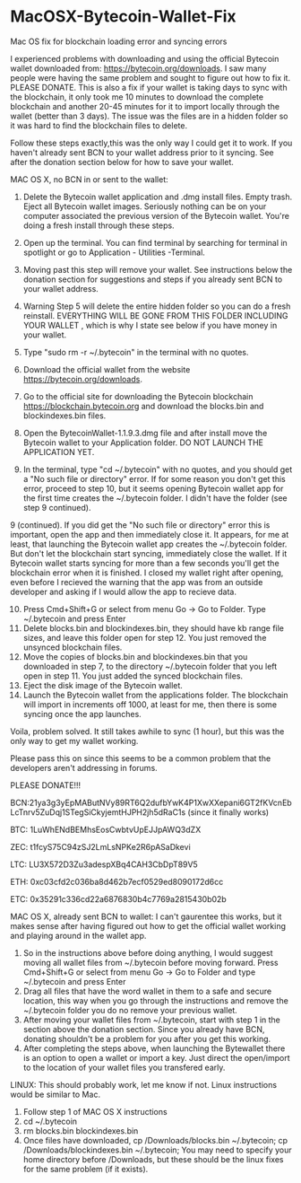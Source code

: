# MacOSX-Bytecoin-Wallet-Fix
Mac OS fix for blockchain loading error and syncing errors

I experienced problems with downloading and using the official Bytecoin wallet downloaded from: https://bytecoin.org/downloads. I saw many people were having the same problem and sought to figure out how to fix it. PLEASE DONATE. This is also a fix if your wallet is taking days to sync with the blockchain, it only took me 10 minutes to download the complete blockchain and another 20-45 minutes for it to import locally through the wallet (better than 3 days).  The issue was the files are in a hidden folder so it was hard to find the blockchain files to delete.

Follow these steps exactly,this was the only way I could get it to work. If you haven't already sent BCN to your wallet address prior to it syncing. See after the donation section below for how to save your wallet.

MAC OS X, no BCN in or sent to the wallet:
1. Delete the Bytecoin wallet application and .dmg install files. Empty trash. Eject all Bytecoin wallet images. Seriously nothing can be on your computer associated the previous version of the Bytecoin wallet.  You're doing a fresh install through these steps.
2. Open up the terminal. You can find terminal by searching for terminal in spotlight or go to Application - Utilities -Terminal.
3. Moving past this step will remove your wallet. See instructions below the donation section for suggestions and steps if you already sent BCN to your wallet address.
4. Warning Step 5 will delete the entire hidden folder so you can do a fresh reinstall. EVERYTHING WILL BE GONE FROM THIS FOLDER INCLUDING YOUR WALLET , which is why I state see below if you have money in your wallet.
5. Type "sudo rm -r ~/.bytecoin" in the terminal with no quotes.
6. Download the official wallet from the website https://bytecoin.org/downloads.
7. Go to the official site for downloading the Bytecoin blockchain https://blockchain.bytecoin.org and download the blocks.bin and blockindexes.bin files.
8. Open the BytecoinWallet-1.1.9.3.dmg file and after install move the Bytecoin wallet to your Application folder. DO NOT LAUNCH THE APPLICATION YET.

9. In the terminal, type "cd ~/.bytecoin" with no quotes, and you should get a "No such file or directory" error.  If for some reason you don't get this error, proceed to step 10, but it seems opening Bytecoin wallet app for the first time creates the ~/.bytecoin folder. I didn't have the folder (see step 9 continued).

9 (continued). If you did get the "No such file or directory" error this is important, open the app and then immediately close it. It appears, for me at least, that launching the Bytecoin wallet app creates the ~/.bytecoin folder. But don't let the blockchain start syncing, immediately close the wallet. If it Bytecoin wallet starts syncing for more than a few seconds you'll get the blockchain error when it is finished. I closed my wallet right after opening, even before I recieved the warning that the app was from an outside developer and asking if I would allow the app to recieve data.

10. Press Cmd+Shift+G or select from menu Go -> Go to Folder. Type ~/.bytecoin and press Enter
11. Delete blocks.bin and blockindexes.bin, they should have kb range file sizes, and leave this folder open for step 12. You just removed the unsynced blockchain files.
12. Move the copies of blocks.bin and blockindexes.bin that you downloaded in step 7, to the directory ~/.bytecoin folder that you left open in step 11. You just added the synced blockchain files.
13. Eject the disk image of the Bytecoin wallet.
14. Launch the Bytecoin wallet from the applications folder.  The blockchain will import in increments off 1000, at least for me, then there is some syncing once the app launches.

Voila, problem solved.  It still takes awhile to sync (1 hour), but this was the only way to get my wallet working.

Please pass this on since this seems to be a common problem that the developers aren't addressing in forums.

PLEASE DONATE!!!

BCN:21ya3g3yEpMAButNVy89RT6Q2dufbYwK4P1XwXXepani6GT2fKVcnEbLcTnrv5ZuDqj1STegSiCkyjemtHJPH2jh5dRaC1s (since it finally works)

BTC: 1LuWhENdBEMhsEosCwbtvUpEJJpAWQ3dZX

ZEC: t1fcyS75C94zSJ2LmLsNPKe2R6pASaDkevi

LTC: LU3X572D3Zu3adespXBq4CAH3CbDpT89V5

ETH: 0xc03cfd2c036ba8d462b7ecf0529ed8090172d6cc

ETC: 0x35291c336cd22a6876830b4c7769a2815430b02b


MAC OS X, already sent BCN to wallet:
I can't gaurentee this works, but it makes sense after having figured out how to get the official wallet working and playing around in the wallet app.

1. So in the instructions above before doing anything, I would suggest moving all wallet files from ~/.bytecoin before moving forward. Press Cmd+Shift+G or select from menu Go -> Go to Folder and type ~/.bytecoin and press Enter
2. Drag all files that have the word wallet in them to a safe and secure location, this way when you go through the instructions and remove the ~/.bytecoin folder you do no remove your previous wallet.  
3. After moving your wallet files from ~/.bytecoin, start with step 1 in the section above the donation section. Since you already have BCN, donating shouldn't be a problem for you after you get this working.
3. After completing the steps above, when launching the Bytewallet there is an option to open a wallet or import a key.  Just direct the open/import to the location of your wallet files you transfered early.

LINUX:
This should probably work, let me know if not. Linux instructions would be similar to Mac.
1. Follow step 1 of MAC OS X instructions
2. cd ~/.bytecoin
3. rm blocks.bin blockindexes.bin
4. Once files have downloaded, cp /Downloads/blocks.bin ~/.bytecoin;  cp /Downloads/blockindexes.bin ~/.bytecoin; You may need to specify your home directory before /Downloads, but these should be the linux fixes for the same problem (if it exists).
